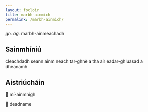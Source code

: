 ```yaml
---
layout: focloir
title: marbh-ainmich
permalink: /marbh-ainmich/
---
```


_gn. ag._ marbh-ainmeachadh

## Sainmhíniú

cleachdadh seann ainm neach tar-ghnè a tha air eadar-ghluasad a dhèanamh

## Aistriúcháin

&#x1f3f4;&#xe0067;&#xe0062;&#xe0073;&#xe0063;&#xe0074;&#xe007f; mí-ainmnigh

&#x1f3f4;&#xe0067;&#xe0062;&#xe0065;&#xe006e;&#xe0067;&#xe007f; deadname